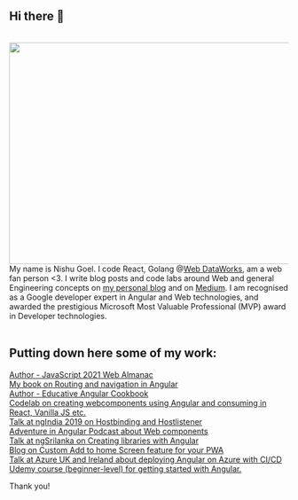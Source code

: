 ## Hi there 👋

<div align="center">
	<br>
	<a href="https://www.educative.io/courses/a-hands-on-guide-to-angular" target="_blank">
		<img src="https://svgshare.com/i/N3q.svg" width="800" height="400">
	</a>
	<br>
</div>

<div>My name is Nishu Goel. I code React, Golang @<a href="https://github.com/webdataworks" target="_blank">Web DataWorks</a>, am a web fan person <3. I write blog posts and code labs around Web and general Engineering concepts on  <a href="unravelweb.dev" target="_blank">my personal blog</a> and on <a href="nishugoel.medium.com" target="_blank">Medium</a>. I am recognised as a Google developer expert in Angular and Web technologies, and awarded the prestigious Microsoft Most Valuable Professional (MVP) award in Developer technologies.</div>
<br>


	
## Putting down here some of my work:

<a href= "https://almanac.httparchive.org/en/2020/" target="_blank">Author - JavaScript 2021 Web Almanac</a><br/>
<a href="http://amzn.to/2I39w2K" target="_blank">My book on Routing and navigation in Angular</a><br/>
<a href="https://www.educative.io/courses/a-hands-on-guide-to-angular" target="_blank">Author - Educative Angular Cookbook</a><br/>
<a href="https://bit.ly/msdevcon-web" target="_blank">Codelab on creating webcomponents using Angular and consuming in React, Vanilla JS etc.</a><br/>
<a href="https://youtu.be/nRrbYGXE8xQ" target="_blank">Talk at ngIndia 2019 on Hostbinding and Hostlistener</a><br/>
<a href="http://ow.ly/jTKp50A4luh" target="_blank">Adventure in Angular Podcast about Web components</a><br/>
<a href="https://youtu.be/GG0idbhZUFU" target="_blank">Talk at ngSrilanka on Creating libraries with Angular</div><br/>
<a href="https://medium.com/@nishu0505/custom-a2hs-for-your-pwa-114d77d97fb0" target="_blank">Blog on Custom Add to home Screen feature for your PWA</a><br/>
<a href="https://bit.ly/2S1khY2" target="_blank">Talk at Azure UK and Ireland about deploying Angular on Azure with CI/CD</a><br/>
<a href="https://www.udemy.com/course/angular-for-beginners-l/" target="_blank">Udemy course (beginner-level) for getting started with Angular.</a><br/>


Thank you!
